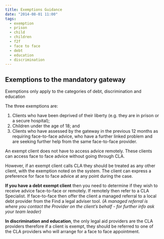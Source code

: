 ```yaml
---
title: Exemptions Guidance
date: "2014-08-01 11:00"
tags:
  - exemption
  - prison
  - child
  - children
  - f2f
  - face to face
  - debt
  - education
  - discrimination
---
```


## Exemptions to the mandatory gateway

Exemptions only apply to the categories of debt, discrimination and education

The three exemptions are: 
1. Clients who have been deprived of their liberty (e.g. they are in prison or a secure hospital);
1. Children under the age of 18; and
1. Clients who have assessed by the gateway in the previous 12 months as requiring face-to-face advice, who have a further linked problem and are seeking further help from the same face-to-face provider.

An exempt client does not have to access advice remotely. These clients can access face to face advice without going through CLA.

However, if an exempt client calls CLA they should be treated as any other client, with the exemption noted on the system. The client can express a preference for face to face advice at any point during the case.

**If you have a debt exempt client** then you need to determine if they wish to receive advice face-to-face or remotely. If remotely then refer to a CLA Specialist. If face-to-face then offer the client a managed referral to a local debt provider from the Find a legal adviser tool. *(A managed referral is where you contact the Provider on the client’s behalf - for further info ask your team leader)*

**In discrimination and education**, the only legal aid providers are the CLA providers therefore if a client is exempt, they should be referred to one of the CLA providers who will arrange for a face to face appointment.

